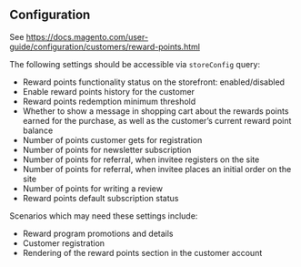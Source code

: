 ## Configuration 

See https://docs.magento.com/user-guide/configuration/customers/reward-points.html

The following settings should be accessible via `storeConfig` query:
- Reward points functionality status on the storefront: enabled/disabled
- Enable reward points history for the customer
- Reward points redemption minimum threshold
- Whether to show a message in shopping cart about the rewards points earned for the purchase, as well as the customer’s current reward point balance
- Number of points customer gets for registration
- Number of points for newsletter subscription 
- Number of points for referral, when invitee registers on the site 
- Number of points for referral, when invitee places an initial order on the site
- Number of points for writing a review
- Reward points default subscription status 

Scenarios which may need these settings include:
- Reward program promotions and details
- Customer registration
- Rendering of the reward points section in the customer account

